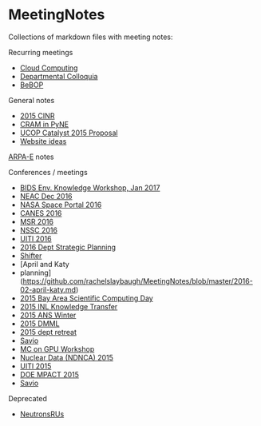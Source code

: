 # MeetingNotes
Collections of markdown files with meeting notes:

Recurring meetings
* [Cloud Computing](https://github.com/rachelslaybaugh/MeetingNotes/blob/master/cloud-computing.md)
* [Departmental Colloquia](https://github.com/rachelslaybaugh/MeetingNotes/blob/master/colloquia.md)
* [BeBOP](https://github.com/rachelslaybaugh/MeetingNotes/blob/master/BeBOP.md)

General notes
* [2015 CINR](https://github.com/rachelslaybaugh/MeetingNotes/blob/master/2015-cinr.md)
* [CRAM in PyNE](https://github.com/rachelslaybaugh/MeetingNotes/blob/master/cram-pyne.md)
* [UCOP Catalyst 2015 Proposal](https://github.com/rachelslaybaugh/MeetingNotes/blob/master/ucop-catalyst-2015.md)
* [Website ideas](https://github.com/rachelslaybaugh/MeetingNotes/blob/master/website-ideas.md)

[ARPA-E](https://github.com/rachelslaybaugh/MeetingNotes/blob/master/ARPAE) notes

Conferences / meetings
* [BIDS Env. Knowledge Workshop, Jan 2017](https://github.com/rachelslaybaugh/MeetingNotes/blob/master/2017-01-env-data.md)
* [NEAC Dec 2016](https://github.com/rachelslaybaugh/MeetingNotes/blob/master/2016-12-neac.md)
* [NASA Space Portal 2016](https://github.com/rachelslaybaugh/MeetingNotes/blob/master/2016-11-nasa.md)
* [CANES 2016](https://github.com/rachelslaybaugh/MeetingNotes/blob/master/2016-11-canes.md)
* [MSR 2016](https://github.com/rachelslaybaugh/MeetingNotes/blob/master/2016-10-msr.md)
* [NSSC 2016](https://github.com/rachelslaybaugh/MeetingNotes/blob/master/2016-09-nssc.md)
* [UITI 2016](https://github.com/rachelslaybaugh/MeetingNotes/blob/master/2016-uiti.md)
* [2016 Dept Strategic Planning](https://github.com/rachelslaybaugh/MeetingNotes/blob/master/2016-dept-strategic.md)
* [Shifter](https://github.com/rachelslaybaugh/MeetingNotes/blob/master/2016-04-shifter.md)
* [April and Katy
* planning](https://github.com/rachelslaybaugh/MeetingNotes/blob/master/2016-02-april-katy.md)
* [2015 Bay Area Scientific Computing Day](https://github.com/rachelslaybaugh/MeetingNotes/blob/master/2015-bascd.md)
* [2015 INL Knowledge Transfer](https://github.com/rachelslaybaugh/MeetingNotes/blob/master/2015-11-knowledge-transfer.md)
* [2015 ANS Winter](https://github.com/rachelslaybaugh/MeetingNotes/blob/master/2015-11-ANS.md)
* [2015 DMML](https://github.com/rachelslaybaugh/MeetingNotes/blob/master/2015-dmml.md)
* [2015 dept retreat](https://github.com/rachelslaybaugh/MeetingNotes/blob/master/2015-dept.retreat.md)
* [Savio](https://github.com/rachelslaybaugh/MeetingNotes/blob/master/2015-06-savio.md)
* [MC on GPU Workshop](https://github.com/rachelslaybaugh/MeetingNotes/blob/master/2015-mc-gpu.md)
* [Nuclear Data (NDNCA) 2015](https://github.com/rachelslaybaugh/MeetingNotes/blob/master/2015-ndnca.md)
* [UITI 2015](https://github.com/rachelslaybaugh/MeetingNotes/blob/master/2015-uiti.md)
* [DOE MPACT 2015](https://github.com/rachelslaybaugh/MeetingNotes/blob/master/2015-mpact.md)
* [Savio](https://github.com/rachelslaybaugh/MeetingNotes/blob/master/2015-06-savio.md)

Deprecated
* [NeutronsRUs](https://github.com/rachelslaybaugh/MeetingNotes/blob/master/NeutronsRUs.md)
